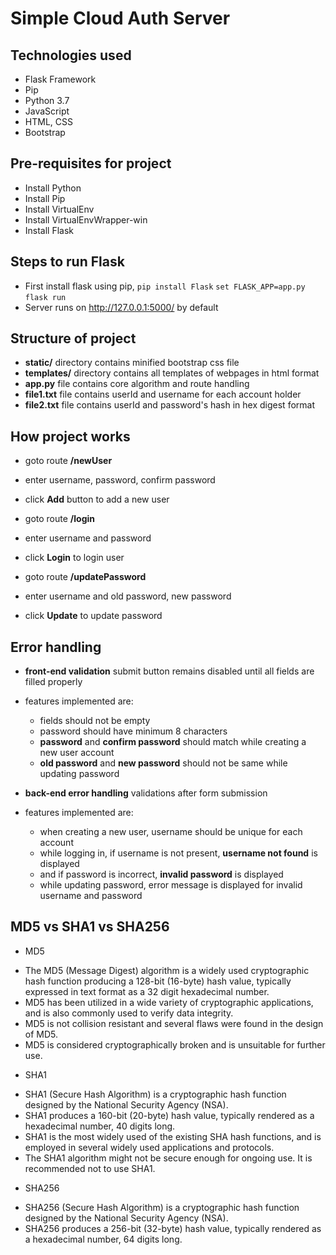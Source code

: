 # Simple Cloud Auth Server

## Technologies used
- Flask Framework
- Pip
- Python 3.7
- JavaScript
- HTML, CSS
- Bootstrap

## Pre-requisites for project
- Install Python
- Install Pip
- Install VirtualEnv
- Install VirtualEnvWrapper-win
- Install Flask


## Steps to run Flask
- First install flask using pip,
    `pip install Flask`
    `set FLASK_APP=app.py`
    `flask run`
- Server runs on http://127.0.0.1:5000/ by default


## Structure of project
- **static/** directory contains minified bootstrap css file
- **templates/** directory contains all templates of webpages in html format
- **app.py** file contains core algorithm and route handling
- **file1.txt** file contains userId and username for each account holder
- **file2.txt** file contains userId and password's hash in hex digest format


## How project works
- goto route **/newUser**
- enter username, password, confirm password
- click **Add** button to add a new user

- goto route **/login**
- enter username and password
- click **Login** to login user

- goto route **/updatePassword**
- enter username and old password, new password
- click **Update** to update password


## Error handling
- **front-end validation** submit button remains disabled until all fields are filled properly
- features implemented are:
    - fields should not be empty
    - password should have minimum 8 characters
    - **password** and **confirm password** should match while creating a new user account
    - **old password** and **new password** should not be same while updating password

- **back-end error handling** validations after form submission
- features implemented are:
    - when creating a new user, username should be unique for each account
    - while logging in, if username is not present, **username not found** is displayed
    - and if password is incorrect, **invalid password** is displayed
    - while updating password, error message is displayed for invalid username and password

## MD5 vs SHA1 vs SHA256

+ MD5 

- The MD5 (Message Digest) algorithm is a widely used cryptographic hash function producing a 128-bit (16-byte) hash value, typically expressed in    text format as a 32 digit hexadecimal number. 
- MD5 has been utilized in a wide variety of cryptographic applications, and is also commonly used to verify data integrity.
- MD5 is not collision resistant and several flaws were found in the design of MD5.
- MD5 is considered cryptographically broken and is unsuitable for further use. 

+ SHA1 

- SHA1 (Secure Hash Algorithm) is a cryptographic hash function designed by the National Security Agency (NSA). 
- SHA1 produces a 160-bit (20-byte) hash value, typically rendered as a hexadecimal number, 40 digits long. 
- SHA1 is the most widely used of the existing SHA hash functions, and is employed in several widely used applications and protocols. 
- The SHA1 algorithm might not be secure enough for ongoing use. It is recommended not to use SHA1. 

+ SHA256 

- SHA256 (Secure Hash Algorithm) is a cryptographic hash function designed by the National Security Agency (NSA). 
- SHA256 produces a 256-bit (32-byte) hash value, typically rendered as a hexadecimal number, 64 digits long. 

